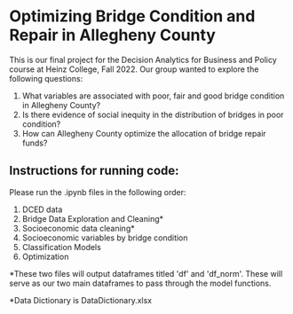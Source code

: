 # Optimizing Bridge Condition and Repair in Allegheny County
This is our final project for the Decision Analytics for Business and Policy course at Heinz College, Fall 2022. Our group wanted to explore the following questions: 
1. What variables  are associated with poor, fair and good bridge condition in Allegheny County?
2. Is there evidence of social inequity in the distribution of bridges in poor condition?
3. How can Allegheny County optimize the allocation of bridge repair funds?

## Instructions for running code:
Please run the .ipynb files in the following order: 
1. DCED data
2. Bridge Data Exploration and Cleaning*
3. Socioeconomic data cleaning*
4. Socioeconomic variables by bridge condition
5. Classification Models
6. Optimization

*These two files will output dataframes titled 'df' and 'df_norm'. These will serve as our two main dataframes to pass through the model functions.

*Data Dictionary is DataDictionary.xlsx
